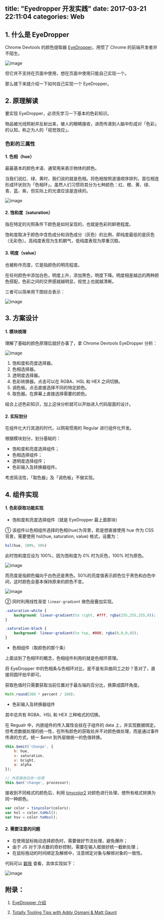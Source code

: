 title: "Eyedropper 开发实践"
date: 2017-03-21 22:11:04
categories: Web
---

## 1. 什么是 EyeDropper

Chrome Devtools 的颜色提取器 [EyeDropper](https://developers.google.com/web/tools/chrome-devtools/inspect-styles/edit-styles)，用惯了 Chrome 的前端开发者并不陌生。
<!-- more -->

![image](http://aeo.ijarvis.cn/eyedropper.jpg)

但它并不支持在页面中使用，想在页面中使用只能自己实现一个。

那么接下来就介绍一下如何自己实现一个 EyeDropper。

## 2. 原理解读

要实现 EyeDropper，必须先学习一下基本的色彩知识。

物品被光线照射并反射出来，被人的眼睛接收，进而传递到人脑中形成对「色彩」的认知，称之为人的「视觉效应」。

### 色彩的三属性

#### 1. 色相（hue）

最最基本的颜色术语、通常用来表示物体的颜色。

当我们说红、绿、黄时，我们说的就是色相。将色相按照波谱顺序排列，首位相连形成环状则为「色相环」。虽然人们习惯将其分为七种颜色：红、橙、黄、绿、青、蓝、紫，但实际上的光谱应该是连续的。

![image](http://aeo.ijarvis.cn/hue.png)

#### 2. 饱和度（saturation）

指在特定的光照条件下颜色是如何呈现的，也就是色彩的鲜艳程度。

饱和度取决于颜色中含色成分和消色成分（灰色）的比例，即纯度最低的是灰色（无彩色）。高纯度表现为生机朝气，低纯度表现为厚重沉稳。

#### 3. 明度（value）

也被称作亮度，它是指颜色的明亮程度。

在任何颜色中添加白色，明度上升，添加黑色，明度下降。明度相差越远的两种颜色搭配，色彩之间的交界感就越明显，视觉上也就越清晰。

三者可以简单用下图综合表示：

![image](http://aeo.ijarvis.cn/colorful.jpg)

## 3. 方案设计

#### 1. 模块梳理

理解了基础的颜色原理后就好办事了，拿 Chrome Devtools EyeDropper 分析：

![image](http://aeo.ijarvis.cn/eytedropperDetail.png)

1. 饱和度和亮度选择器。
2. 色相选择器。
3. 透明度选择器。
4. 色彩转换器。点击可以在 RGBA、HSL 和 HEX 之间切换。
5. 调色板。点击直接选择不同的特定颜色。
6. 取色器。在屏幕上直接选择需要的颜色。

结合上述色彩知识，加上这块分析就可以开始进入代码层面的设计。

#### 2. 实际划分

在组件化大行其道的时代，以网易惯用的 Regular 进行组件化开发。

根据模块划分，划分基础的：

 - 饱和度和亮度选择组件；
 - 色相选择组件；
 - 透明度选择组件；
 - 色彩输入及转换器组件。

考虑简洁性，「取色器」及「调色板」不做实现。

## 4. 组件实现

#### 1. 色彩获取功能实现

 - 饱和度和亮度选择组件（就是 EyeDropper 最上面那块）

① 该组件以色相组件选择的色相(hue)为背景，若是想直接使用 hue 作为 CSS 背景，需要使用 hsl(hue, saturation, value) 格式，设置为：

```js
hsl(hue, 100%, 50%)
```

此时饱和度应设为 100%，因为饱和度为 0% 时为灰色，100% 时为原色。

![image](http://aeo.ijarvis.cn/saturation.png)

而亮度是指颜色偏向于白色还是黑色。50%的亮度值表示颜色位于黑色和白色中间，这时颜色会基本保持原来的颜色不变。

![image](http://aeo.ijarvis.cn/value.png)

② 同时利用线性渐变 `linear-gradient` 做色层叠加实现。

```css
.saturation-white {
	background: linear-gradient(to right, #fff, rgba(255,255,255,0));
}

.saturation-black {
	background: linear-gradient(to top, #000, rgba(0,0,0,0));
}
```

 - 色相组件（取颜色的那个条）

上面谈到了色相环的概念，色相组件利用的就是色相环原理。

将 EyeDropper 中的色相条与色相环对比，是不是有异曲同工之妙？答对了，直接将圆环拍平即可。

获取色值时只需要获取当前位置对于最左端的百分比，换算成圆环角度。

```js
Math.round(360 * percent / 100);
```

 - 色彩输入及转换器组件

其中总共有 RGBA、HSL 和 HEX 三种格式的切换。

在 Regualr 中，内嵌组件的传入属性会挂在子组件的 data 上，并实现数据绑定。但考虑数据处理的统一性，在所有颜色的获取处并不对颜色做处理，而是通过事件传递的方式，统一 $emit 到外层做统一的色值转换。

```js
this.$emit('change', {
    h: hue,
    s: saturation,
    v: bright,
    a: alpha
});

// 外层接收后统一处理
this.$on('change', processor);
```

接收到不同格式的颜色后，利用 [tinycolor2](https://www.npmjs.com/package/tinycolor2) 对颜色进行处理，使所有格式转换为同一种颜色。

```js
var color = tinycolor(colors);
var hsl = color.toHsl();
var hsv = color.toHsv();
```

#### 2. 需要注意的问题

 - 在使用鼠标拖动选择颜色时，需要做好节流处理，避免爆炸；
 - 由于 JS 对于浮点数的奇妙控制，需要在输入框做好统一截断处理；
 - 在鼠标拖动的时间绑定及解绑中，注意绑定对象与解绑对象的一致性。

代码可以 [戳我](https://github.com/Deol/regular-color) 查看，具体实现如下：

![image](http://aeo.ijarvis.cn/regular-color.jpg)

## 附录：

1. [EyeDropper 介绍](//developers.google.com/web/tools/chrome-devtools/inspect-styles/edit-styles)

2. [Totally Tooling Tips with Addy Osmani & Matt Gaunt](//www.youtube.com/playlist?list=PLNYkxOF6rcIB3ci6nwNyLYNU6RDOU3YyL)